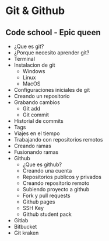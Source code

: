 # Git & Github

## Code school - Epic queen

- ¿Que es git?
- ¿Porque necesito aprender git?
- Terminal
- Instalacion de git
    - Windows
    - Linux
    - MacOS
- Configuraciones iniciales de git
- Creando un repositorio
- Grabando cambios
    - Git add
    - Git commit
- Historial de commits
- Tags
- Viajes en el tiempo
- Trabajando con repositorios remotos
- Creando ramas
- Fusionando ramas
- Github
    - ¿Que es github?
    - Creando una cuenta
    - Repositorios publicos y privados
    - Creando repositorio remoto
    - Subiendo proyecto a github
    - Fork y pull requests
    - Github pages
    - SSH Key
    - Github student pack
- Gitlab
- Bitbucket
- Git kraken
